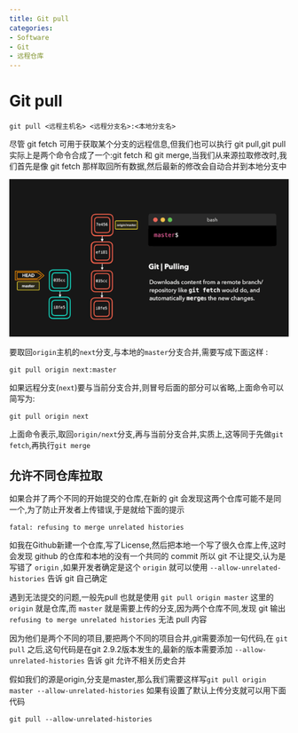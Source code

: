 ```yaml
---
title: Git pull
categories:
- Software
- Git
- 远程仓库
---
```

# Git pull

```shell
git pull <远程主机名> <远程分支名>:<本地分支名>
```

尽管 git fetch 可用于获取某个分支的远程信息,但我们也可以执行 git pull,git pull 实际上是两个命令合成了一个:git fetch 和 git merge,当我们从来源拉取修改时,我们首先是像 git fetch 那样取回所有数据,然后最新的修改会自动合并到本地分支中

![img](https://raw.githubusercontent.com/LuShan123888/Files/main/Pictures/2020-12-10-vS253GcLbUsfOzW.gif)

要取回`origin`主机的`next`分支,与本地的`master`分支合并,需要写成下面这样 :

```shell
git pull origin next:master
```

如果远程分支(`next`)要与当前分支合并,则冒号后面的部分可以省略,上面命令可以简写为:

```shell
git pull origin next
```

上面命令表示,取回`origin/next`分支,再与当前分支合并,实质上,这等同于先做`git fetch`,再执行`git merge`

## 允许不同仓库拉取

如果合并了两个不同的开始提交的仓库,在新的 git 会发现这两个仓库可能不是同一个,为了防止开发者上传错误,于是就给下面的提示

```
fatal: refusing to merge unrelated histories
```

如我在Github新建一个仓库,写了License,然后把本地一个写了很久仓库上传,这时会发现 github 的仓库和本地的没有一个共同的 commit 所以 git 不让提交,认为是写错了 `origin` ,如果开发者确定是这个 `origin` 就可以使用 `--allow-unrelated-histories` 告诉 git 自己确定

遇到无法提交的问题,一般先pull 也就是使用 `git pull origin master` 这里的 `origin` 就是仓库,而 `master` 就是需要上传的分支,因为两个仓库不同,发现 git 输出 `refusing to merge unrelated histories` 无法 pull 内容

因为他们是两个不同的项目,要把两个不同的项目合并,git需要添加一句代码,在 `git pull` 之后,这句代码是在git 2.9.2版本发生的,最新的版本需要添加 `--allow-unrelated-histories` 告诉 git 允许不相关历史合并

假如我们的源是origin,分支是master,那么我们需要这样写`git pull origin master --allow-unrelated-histories` 如果有设置了默认上传分支就可以用下面代码

```shell
git pull --allow-unrelated-histories
```

